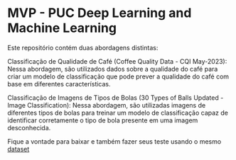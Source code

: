 # MVP - PUC Deep Learning and Machine Learning

Este repositório contém duas abordagens distintas:

Classificação de Qualidade de Café (Coffee Quality Data - CQI May-2023): Nessa abordagem, são utilizados dados sobre a qualidade do café para criar um modelo de classificação que pode prever a qualidade do café com base em diferentes características.

Classificação de Imagens de Tipos de Bolas (30 Types of Balls Updated - Image Classification): Nessa abordagem, são utilizadas imagens de diferentes tipos de bolas para treinar um modelo de classificação capaz de identificar corretamente o tipo de bola presente em uma imagem desconhecida.

Fique a vontade para baixar e também fazer seus teste usando o mesmo [dataset](links.txt)
